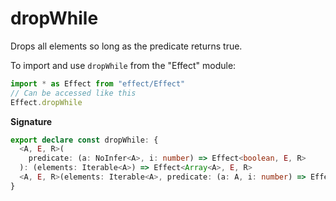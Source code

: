 # dropWhile

Drops all elements so long as the predicate returns true.

To import and use `dropWhile` from the "Effect" module:

```ts
import * as Effect from "effect/Effect"
// Can be accessed like this
Effect.dropWhile
```

**Signature**

```ts
export declare const dropWhile: {
  <A, E, R>(
    predicate: (a: NoInfer<A>, i: number) => Effect<boolean, E, R>
  ): (elements: Iterable<A>) => Effect<Array<A>, E, R>
  <A, E, R>(elements: Iterable<A>, predicate: (a: A, i: number) => Effect<boolean, E, R>): Effect<Array<A>, E, R>
}
```
